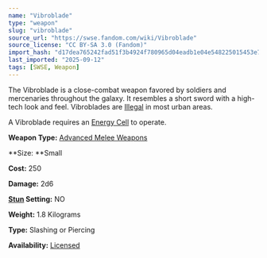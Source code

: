 ```yaml
---
name: "Vibroblade"
type: "weapon"
slug: "vibroblade"
source_url: "https://swse.fandom.com/wiki/Vibroblade"
source_license: "CC BY-SA 3.0 (Fandom)"
import_hash: "d17dea765242fad51f3b4924f780965d04eadb1e04e548225015453e72f6f168"
last_imported: "2025-09-12"
tags: [SWSE, Weapon]
---
```

The Vibroblade is a close-combat weapon favored by soldiers and mercenaries throughout the galaxy. It resembles a short sword with a high-tech look and feel. Vibroblades are [Illegal](https://swse.fandom.com/wiki/Illegal) in most urban areas.

A Vibroblade requires an [Energy Cell](https://swse.fandom.com/wiki/Energy_Cell) to operate.

**Weapon Type:** [Advanced Melee Weapons](https://swse.fandom.com/wiki/Advanced_Melee_Weapons)

**Size: **Small

**Cost:** 250

**Damage:** 2d6

**[Stun](https://swse.fandom.com/wiki/Stun) Setting:** NO

**Weight:** 1.8 Kilograms

**Type:** Slashing or Piercing

**Availability:** [Licensed](https://swse.fandom.com/wiki/Licensed)